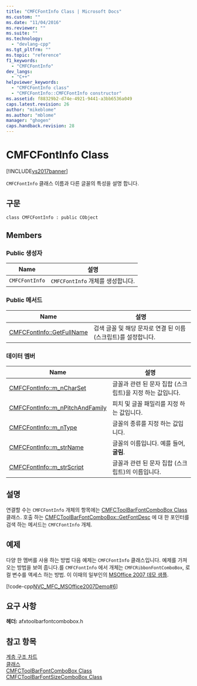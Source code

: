 ```yaml
---
title: "CMFCFontInfo Class | Microsoft Docs"
ms.custom: ""
ms.date: "11/04/2016"
ms.reviewer: ""
ms.suite: ""
ms.technology: 
  - "devlang-cpp"
ms.tgt_pltfrm: ""
ms.topic: "reference"
f1_keywords: 
  - "CMFCFontInfo"
dev_langs: 
  - "C++"
helpviewer_keywords: 
  - "CMFCFontInfo class"
  - "CMFCFontInfo::CMFCFontInfo constructor"
ms.assetid: f88329b2-d74e-4921-9441-a3bb6536a049
caps.latest.revision: 26
author: "mikeblome"
ms.author: "mblome"
manager: "ghogen"
caps.handback.revision: 28
---
```

# CMFCFontInfo Class
[!INCLUDE[vs2017banner](../../assembler/inline/includes/vs2017banner.md)]

`CMFCFontInfo` 클래스 이름과 다른 글꼴의 특성을 설명 합니다.  
  
## 구문  
  
```  
class CMFCFontInfo : public CObject  
```  
  
## Members  
  
### Public 생성자  
  
|Name|설명|  
|----------|--------|  
|`CMFCFontInfo`|`CMFCFontInfo` 개체를 생성합니다.|  
  
### Public 메서드  
  
|Name|설명|  
|----------|--------|  
|[CMFCFontInfo::GetFullName](../Topic/CMFCFontInfo::GetFullName.md)|검색 글꼴 및 해당 문자로 연결 된 이름 \(스크립트\)를 설정합니다.|  
  
### 데이터 멤버  
  
|Name|설명|  
|----------|--------|  
|[CMFCFontInfo::m\_nCharSet](../Topic/CMFCFontInfo::m_nCharSet.md)|글꼴과 관련 된 문자 집합 \(스크립트\)을 지정 하는 값입니다.|  
|[CMFCFontInfo::m\_nPitchAndFamily](../Topic/CMFCFontInfo::m_nPitchAndFamily.md)|피치 및 글꼴 패밀리를 지정 하는 값입니다.|  
|[CMFCFontInfo::m\_nType](../Topic/CMFCFontInfo::m_nType.md)|글꼴의 종류를 지정 하는 값입니다.|  
|[CMFCFontInfo::m\_strName](../Topic/CMFCFontInfo::m_strName.md)|글꼴의 이름입니다. 예를 들어,  **굴림**.|  
|[CMFCFontInfo::m\_strScript](../Topic/CMFCFontInfo::m_strScript.md)|글꼴과 관련 된 문자 집합 \(스크립트\)의 이름입니다.|  
  
## 설명  
 연결할 수는 `CMFCFontInfo` 개체의 항목에는 [CMFCToolBarFontComboBox Class](../../mfc/reference/cmfctoolbarfontcombobox-class.md) 클래스.  호출 하는 [CMFCToolBarFontComboBox::GetFontDesc](../Topic/CMFCToolBarFontComboBox::GetFontDesc.md) 에 대 한 포인터를 검색 하는 메서드는 `CMFCFontInfo` 개체.  
  
## 예제  
 다양 한 멤버를 사용 하는 방법 다음 예제는 `CMFCFontInfo` 클래스입니다.  예제를 가져오는 방법을 보여 줍니다.를 `CMFCFontInfo` 에서 개체는 `CMFCRibbonFontComboBox`, 로컬 변수를 액세스 하는 방법.  이 이때의 일부인의  [MSOffice 2007 데모 샘플](../../top/visual-cpp-samples.md).  
  
 [!code-cpp[NVC_MFC_MSOffice2007Demo#6](../../mfc/reference/codesnippet/CPP/cmfcfontinfo-class_1.cpp)]  
  
## 요구 사항  
 **헤더:** afxtoolbarfontcombobox.h  
  
## 참고 항목  
 [계층 구조 차트](../../mfc/hierarchy-chart.md)   
 [클래스](../../mfc/reference/mfc-classes.md)   
 [CMFCToolBarFontComboBox Class](../../mfc/reference/cmfctoolbarfontcombobox-class.md)   
 [CMFCToolBarFontSizeComboBox Class](../../mfc/reference/cmfctoolbarfontsizecombobox-class.md)